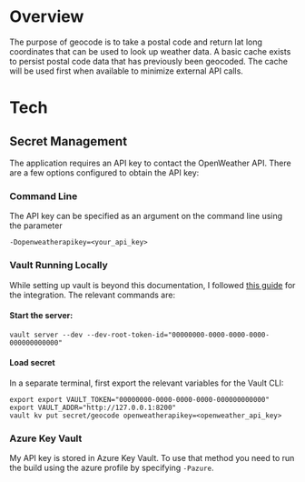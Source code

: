 # Overview

The purpose of geocode is to take a postal code and return lat long coordinates that can be used to look up weather data.  A basic cache exists to persist postal code data that has previously been geocoded.  The cache will be used first when available to minimize external API calls.

# Tech

## Secret Management

The application requires an API key to contact the OpenWeather API.  There are a few options configured to obtain the API key:

### Command Line

The API key can be specified as an argument on the command line using the parameter
```
-Dopenweatherapikey=<your_api_key>
```

### Vault Running Locally

While setting up vault is beyond this documentation, I followed [this guide](https://spring.io/guides/gs/vault-config/) for the integration.  The relevant commands are:

#### Start the server: 
```vault server --dev --dev-root-token-id="00000000-0000-0000-0000-000000000000"```

#### Load secret
In a separate terminal, first export the relevant variables for the Vault CLI:
```
export export VAULT_TOKEN="00000000-0000-0000-0000-000000000000"
export VAULT_ADDR="http://127.0.0.1:8200"
vault kv put secret/geocode openweatherapikey=<openweather_api_key>
```

### Azure Key Vault

My API key is stored in Azure Key Vault.  To use that method you need to run the build using the azure profile by specifying `-Pazure`.



